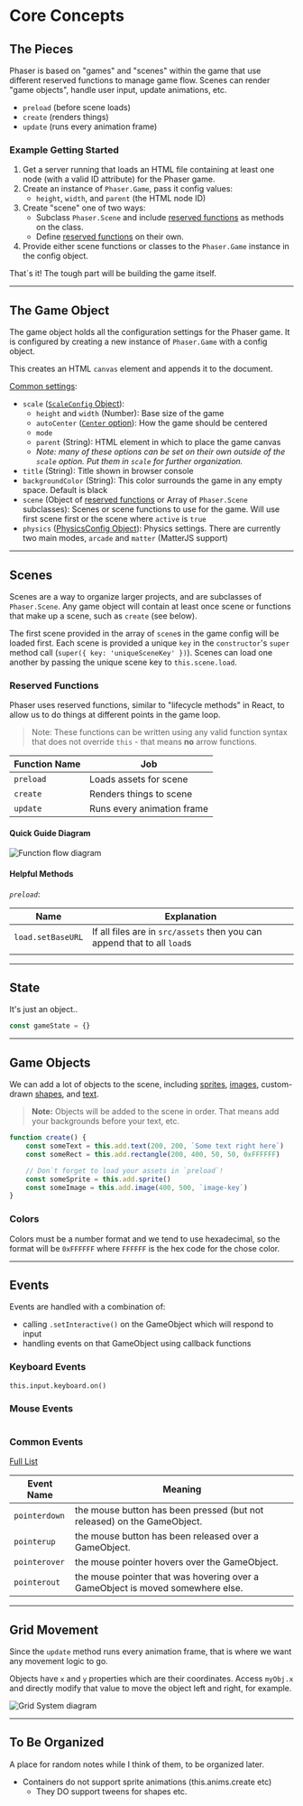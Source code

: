 # Core Concepts

## The Pieces

Phaser is based on "games" and "scenes" within the game that use different reserved functions to manage game flow. Scenes can render "game objects", handle user input, update animations, etc.

- `preload` (before scene loads)
- `create` (renders things)
- `update` (runs every animation frame)

### Example Getting Started

1. Get a server running that loads an HTML file containing at least one node (with a valid ID attribute) for the Phaser game.
2. Create an instance of `Phaser.Game`, pass it config values:
   - `height`, `width`, and `parent` (the HTML node ID)
3. Create "scene" one of two ways:
   - Subclass `Phaser.Scene` and include [reserved functions](#reserved-functions) as methods on the class.
   - Define [reserved functions](#reserved-functions) on their own.
4. Provide either scene functions or classes to the `Phaser.Game` instance in the config object.

That`s it! The tough part will be building the game itself.

---

## The Game Object

The game object holds all the configuration settings for the Phaser game. It is configured by creating a new instance of `Phaser.Game` with a config object.

This creates an HTML `canvas` element and appends it to the document.

[Common settings](https://photonstorm.github.io/phaser3-docs/Phaser.Types.Core.html#.GameConfig):

- `scale` ([`ScaleConfig` Object](https://photonstorm.github.io/phaser3-docs/Phaser.Types.Core.html#.ScaleConfig)):
    - `height` and `width` (Number): Base size of the game
    - `autoCenter` ([`Center` option](https://photonstorm.github.io/phaser3-docs/Phaser.Scale.Center.html)): How the game should be centered
    - `mode`
    - `parent` (String):  HTML element in which to place the game canvas
    - *Note: many of these options can be set on their own outside of the `scale` option. Put them in `scale` for further organization.*
- `title` (String): Title shown in browser console
- `backgroundColor` (String): This color surrounds the game in any empty space. Default is black
- `scene` (Object of [reserved functions](#reserved-functions) or Array of `Phaser.Scene` subclasses): Scenes or scene functions to use for the game. Will use first scene first or the scene where `active` is `true`
- `physics` ([PhysicsConfig Object](https://photonstorm.github.io/phaser3-docs/Phaser.Types.Core.html#.PhysicsConfig)): Physics settings. There are currently two main modes, `arcade` and `matter` (MatterJS support)

---

## Scenes

Scenes are a way to organize larger projects, and are subclasses of `Phaser.Scene`. Any game object will contain at least once scene or functions that make up a scene, such as `create` (see below).

The first scene provided in the array of `scene`s in the game config will be loaded first. Each scene is provided a unique `key` in the `constructor`'s `super` method call (`super({ key: 'uniqueSceneKey' })`).
Scenes can load one another by passing the unique scene key to `this.scene.load`.

### Reserved Functions

Phaser uses reserved functions, similar to "lifecycle methods" in React, to allow us to do things at different points in the game loop.

> Note: These functions can be written using any valid function syntax that does not override `this` - that means **no** arrow functions.

| Function Name | Job |
|---------------|---------|
| `preload` | Loads assets for scene |
| `create` | Renders things to scene |
| `update` | Runs every animation frame |

#### Quick Guide Diagram

![Function flow diagram](https://content.codecademy.com/courses/learn-phaser/Phaser%20Scene%20Flow.png)

#### Helpful Methods

*`preload`*:

| Name | Explanation |
|-------------|-|
| `load.setBaseURL` | If all files are in `src/assets` then you can append that to all `load`s |
| | |



---

## State

It's just an object..

```js
const gameState = {}

```

---

## Game Objects

We can add a lot of objects to the scene, including [sprites](https://photonstorm.github.io/phaser3-docs/Phaser.GameObjects.GameObjectFactory.html#sprite__anchor), [images](https://photonstorm.github.io/phaser3-docs/Phaser.GameObjects.GameObjectFactory.html#image__anchor), custom-drawn [shapes](https://photonstorm.github.io/phaser3-docs/Phaser.GameObjects.GameObjectFactory.html#rectangle__anchor), and [text](https://photonstorm.github.io/phaser3-docs/Phaser.GameObjects.GameObjectFactory.html#text__anchor).

> **Note:** Objects will be added to the scene in order. That means add your backgrounds before your text, etc. 

```js
function create() {
    const someText = this.add.text(200, 200, `Some text right here`)
    const someRect = this.add.rectangle(200, 400, 50, 50, 0xFFFFFF)

    // Don`t forget to load your assets in `preload`!
    const someSprite = this.add.sprite()
    const someImage = this.add.image(400, 500, `image-key`)
}
```

### Colors

Colors must be a number format and we tend to use hexadecimal, so the format will be `0xFFFFFF` where `FFFFFF` is the hex code for the chose color.

---

## Events

Events are handled with a combination of:

- calling `.setInteractive()` on the GameObject which will respond to input
- handling events on that GameObject using callback functions

### Keyboard Events

`this.input.keyboard.on()`

### Mouse Events

```js

```

### Common Events

[Full List]()

| Event Name | Meaning |
|------------|--------|
| `pointerdown` | the mouse button has been pressed (but not released) on the GameObject. |
| `pointerup` | the mouse button has been released over a GameObject. |
| `pointerover` | the mouse pointer hovers over the GameObject. |
| `pointerout` | the mouse pointer that was hovering over a GameObject is moved somewhere else. |



---

## Grid Movement

Since the `update` method runs every animation frame, that is where we want any movement logic to go.

Objects have `x` and `y` properties which are their coordinates. Access `myObj.x` and directly modify that value to move the object left and right, for example.

![Grid System diagram](https://content.codecademy.com/courses/learn-phaser/Phaser%20Grid%20System.png)


---

## To Be Organized

A place for random notes while I think of them, to be organized later. 

- Containers do not support sprite animations (this.anims.create etc)
    - They DO support tweens for shapes etc. 